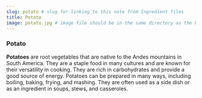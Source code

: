 ```yaml
---
slug: potato # slug for linking to this note from Ingredient files
title: Potato
image: potato.jpg # image file should be in the same directory as the kb note itself
---
```


### Potato
**Potatoes** are root vegetables that are native to the Andes mountains in South America. They are a staple food in many cultures and are known for their versatility in cooking.
They are rich in carbohydrates and provide a good source of energy. Potatoes can be prepared in many ways, including boiling, baking, frying, and mashing. They are often used as a side dish or as an ingredient in soups, stews, and casseroles.